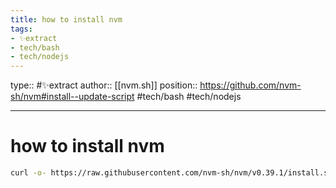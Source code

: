 ```yaml
---
title: how to install nvm
tags:
- ✨extract
- tech/bash
- tech/nodejs
---
```


type:: #✨extract
author:: [[nvm.sh]]
position:: https://github.com/nvm-sh/nvm#install--update-script
#tech/bash #tech/nodejs 

---

# how to install nvm

```bash
curl -o- https://raw.githubusercontent.com/nvm-sh/nvm/v0.39.1/install.sh | bash
```
